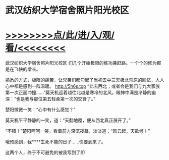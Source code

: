 # 武汉纺织大学宿舍照片阳光校区

# <a href="https://https://github.com/kiuhd/dfrw/issues/1">>>>>>>>>点/此/进/入/观/看/<<<<<<<<</a>

武汉纺织大学宿舍照片阳光校区
们几个开始极限的练功兼赶路。一个个的修为都是在飞快的增长。

熟悉的方式，极限的痛苦，让兄弟们都勾起了当初去中三天极北荒原的回忆，人人心中都是感到一阵温暖。
http://5h6s.top
“此去西北；或者会是我们与九大家族第一次正面冲撞……”莫天机迎着越往北越是寒冷的北风，眼神中满是冷静的幽深：“也是我与那位第五轻柔第一次的交锋了。”

楚阳微微一笑：“心中有什么感觉？”

莫天机平平静静的一笑，道：“天翻地覆，便从西北真正展开了。”

“不错！”楚阳呵呵一笑，看着前方深沉夜幕，淡淡道：“风云起，天欲倾！”

哦预感到，我****生死不能的日子……快要到来了。

这两个人，终于不可避免的被我写到了即
